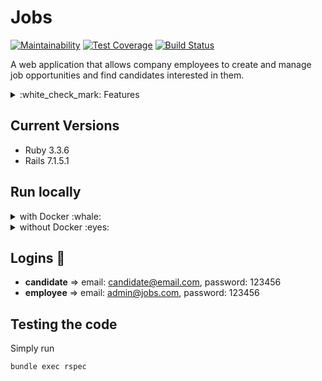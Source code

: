 # Jobs

[![Maintainability](https://api.codeclimate.com/v1/badges/c005119a689e2367251b/maintainability)](https://codeclimate.com/github/leticiaoliveira5/jobs/maintainability)
[![Test Coverage](https://api.codeclimate.com/v1/badges/c005119a689e2367251b/test_coverage)](https://codeclimate.com/github/leticiaoliveira5/jobs/test_coverage)
[![Build Status](https://leticiaoliveira5.semaphoreci.com/badges/jobs/branches/master.svg?style=shields)](https://leticiaoliveira5.semaphoreci.com/projects/jobs)

A web application that allows company employees to create and manage job opportunities and find candidates interested in them.

<details>
<summary> :white_check_mark: Features </summary>

-   Employee creates account using corporate email, creating company
-   Employee fills in the company data, if he/she is the first person in the company to join
-   Visitor views registered companies
-   Visitor sees job opportunities
-   Guest creates candidate account to confirm registration
-   Company employee sees incoming applications
-   Visitors, employees and candidates search for job opportunities by name and by company
-   Company employee makes a job offer to a candidate
-   The candidate sees the proposals received
-   The candidate can accept or reject the proposal
-   Employee approves/disapproves candidate application
-   The job opportunity is deactivated when the required number of applicants is approved
-   System sends email when Application Form is accepted
-   Candidate has profile page with their skills, experiences, degrees, links etc.
</details>

## Current Versions

-   Ruby 3.3.6
-   Rails 7.1.5.1

## Run locally

<details>

<summary>with Docker :whale: </summary>

If you have Docker installed, try this:

Clone the repository:

```bash
git clone https://github.com/leticiaoliveira5/jobs.git
```

In the project directory:

```bash
docker-compose build
```

Setup the database:
```bash
docker-compose run --rm web bundle exec rake db:create db:migrate db:seed RAILS_ENV=development
```

And then:

```bash
docker-compose up
```

Now you can access the application at http://localhost:3000/

</details>

<details>

<summary>without Docker :eyes: </summary>

Prerequisites:

-   Ruby 3.3.6
-   Node.js
-   Postgres

Clone the repository:

```bash
git clone https://github.com/leticiaoliveira5/jobs.git
```

In the project folder, install dependencies:

```bash
bundle install
```

Set up and populate the database:

```bash
rake db:setup
```

Start the application:

```bash
rails server
```

Now you can access the application at http://localhost:3000/
</details>

## Logins :key:

-   **candidate** => email: candidate@email.com, password: 123456
-   **employee** => email: admin@jobs.com, password: 123456

## Testing the code

Simply run

```bash
bundle exec rspec
```
